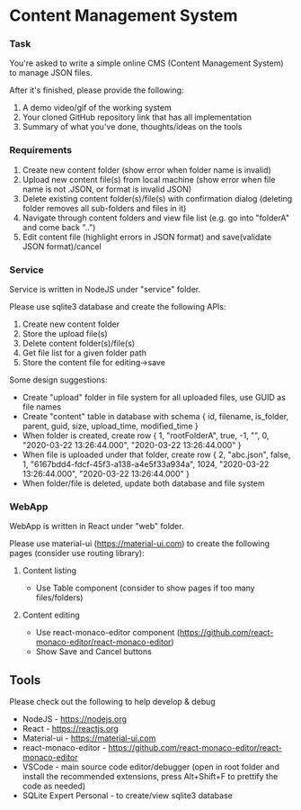# Content Management System

### Task

You're asked to write a simple online CMS (Content Management System) to manage JSON files.

After it's finished, please provide the following:

1. A demo video/gif of the working system
2. Your cloned GitHub repository link that has all implementation
3. Summary of what you've done, thoughts/ideas on the tools

### Requirements

1. Create new content folder (show error when folder name is invalid)
2. Upload new content file(s) from local machine (show error when file name is not .JSON, or format is invalid JSON)
3. Delete existing content folder(s)/file(s) with confirmation dialog (deleting folder removes all sub-folders and files in it)
4. Navigate through content folders and view file list (e.g. go into "folderA" and come back "..")
5. Edit content file (highlight errors in JSON format) and save(validate JSON format)/cancel

### Service

Service is written in NodeJS under "service" folder.

Please use sqlite3 database and create the following APIs:

1. Create new content folder
2. Store the upload file(s)
3. Delete content folder(s)/file(s)
4. Get file list for a given folder path
5. Store the content file for editing->save

Some design suggestions:

- Create "upload" folder in file system for all uploaded files, use GUID as file names
- Create "content" table in database with schema { id, filename, is_folder, parent, guid, size, upload_time, modified_time }
- When folder is created, create row { 1, "rootFolderA", true, -1, "", 0, "2020-03-22 13:26:44.000", "2020-03-22 13:26:44.000" }
- When file is uploaded under that folder, create row { 2, "abc.json", false, 1, "6167bdd4-fdcf-45f3-a138-a4e5f33a934a", 1024, "2020-03-22 13:26:44.000", "2020-03-22 13:26:44.000" }
- When folder/file is deleted, update both database and file system

### WebApp

WebApp is written in React under "web" folder.

Please use material-ui (https://material-ui.com) to create the following pages (consider use routing library):

1. Content listing

   - Use Table component (consider to show pages if too many files/folders)

2. Content editing
   - Use react-monaco-editor component (https://github.com/react-monaco-editor/react-monaco-editor)
   - Show Save and Cancel buttons

## Tools

Please check out the following to help develop & debug

- NodeJS - https://nodejs.org
- React - https://reactjs.org
- Material-ui - https://material-ui.com
- react-monaco-editor - https://github.com/react-monaco-editor/react-monaco-editor
- VSCode - main source code editor/debugger (open in root folder and install the recommended extensions, press Alt+Shift+F to prettify the code as needed)
- SQLite Expert Personal - to create/view sqlite3 database
